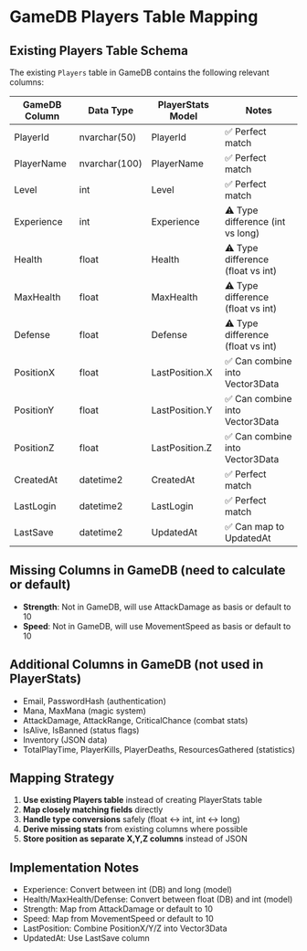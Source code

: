 # GameDB Players Table Mapping

## Existing Players Table Schema
The existing `Players` table in GameDB contains the following relevant columns:

| GameDB Column     | Data Type      | PlayerStats Model | Notes |
|------------------|----------------|-------------------|--------|
| PlayerId         | nvarchar(50)   | PlayerId         | ✅ Perfect match |
| PlayerName       | nvarchar(100)  | PlayerName       | ✅ Perfect match |
| Level            | int            | Level            | ✅ Perfect match |
| Experience       | int            | Experience       | ⚠️ Type difference (int vs long) |
| Health           | float          | Health           | ⚠️ Type difference (float vs int) |
| MaxHealth        | float          | MaxHealth        | ⚠️ Type difference (float vs int) |
| Defense          | float          | Defense          | ⚠️ Type difference (float vs int) |
| PositionX        | float          | LastPosition.X   | ✅ Can combine into Vector3Data |
| PositionY        | float          | LastPosition.Y   | ✅ Can combine into Vector3Data |
| PositionZ        | float          | LastPosition.Z   | ✅ Can combine into Vector3Data |
| CreatedAt        | datetime2      | CreatedAt        | ✅ Perfect match |
| LastLogin        | datetime2      | LastLogin        | ✅ Perfect match |
| LastSave         | datetime2      | UpdatedAt        | ✅ Can map to UpdatedAt |

## Missing Columns in GameDB (need to calculate or default)
- **Strength**: Not in GameDB, will use AttackDamage as basis or default to 10
- **Speed**: Not in GameDB, will use MovementSpeed as basis or default to 10

## Additional Columns in GameDB (not used in PlayerStats)
- Email, PasswordHash (authentication)
- Mana, MaxMana (magic system)
- AttackDamage, AttackRange, CriticalChance (combat stats)
- IsAlive, IsBanned (status flags)
- Inventory (JSON data)
- TotalPlayTime, PlayerKills, PlayerDeaths, ResourcesGathered (statistics)

## Mapping Strategy
1. **Use existing Players table** instead of creating PlayerStats table
2. **Map closely matching fields** directly
3. **Handle type conversions** safely (float ↔ int, int ↔ long)
4. **Derive missing stats** from existing columns where possible
5. **Store position as separate X,Y,Z columns** instead of JSON

## Implementation Notes
- Experience: Convert between int (DB) and long (model)
- Health/MaxHealth/Defense: Convert between float (DB) and int (model)
- Strength: Map from AttackDamage or default to 10
- Speed: Map from MovementSpeed or default to 10
- LastPosition: Combine PositionX/Y/Z into Vector3Data
- UpdatedAt: Use LastSave column